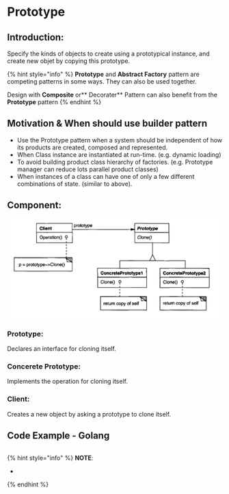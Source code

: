 # Prototype

## Introduction:

Specify the kinds of objects to create using a prototypical instance, and create new objet by copying this prototype.

{% hint style="info" %}
**Prototype** and **Abstract Factory** pattern are competing patterns in some ways. They can also be used together.

Design with **Composite** or** Decorater**  Pattern can also benefit from the **Prototype** pattern
{% endhint %}

## Motivation & When should use builder pattern

* Use the Prototype pattern when a system should be independent of how its products are created, composed and represented.
* When Class instance are instantiated at run-time. \(e.g. dynamic loading\)
* To avoid building product class hierarchy of factories. \(e.g. Prototype manager can reduce lots parallel product classes\)
* When instances of a class can have one of only a few different combinations of state. \(similar to above\).

## Component:

![](../.gitbook/assets/screen-shot-2018-04-29-at-11.14.38-pm.png)

### Prototype:

Declares an interface for cloning itself.

### Concerete Prototype:

Implements the operation for cloning itself.

### Client:

Creates a new object by asking a prototype to clone itself. 

## Code Example - Golang

```go

```

{% hint style="info" %}
**NOTE**:

* 
{% endhint %}







